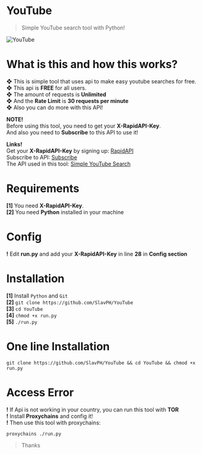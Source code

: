 # YouTube
>Simple YouTube search tool with Python!                   

![YouTube](https://github.com/SlavPH/YouTube/blob/main/YouTube.png)


# What is this and how this works?                              
❖ This is simple tool that uses api to make easy youtube searches for free.                            
❖ This api is **FREE** for all users.                 
❖ The amount of requests is **Unlimited**                                       
❖ And the **Rate Limit** is **30 requests per minute**                                  
❖ Also you can do more with this API!                       

**NOTE!**                   
Before using this tool, you need to get your **X-RapidAPI-Key**.                         
And also you need to **Subscribe** to this API to use it!                             

**Links!**                          
Get your **X-RapidAPI-Key** by signing up: [RapidAPI](https://rapidapi.com)                      
Subscribe to API: [Subscribe](https://rapidapi.com/Snowflake107/api/simple-youtube-search/pricing)                            
The API used in this tool: [Simple YouTube Search](https://rapidapi.com/Snowflake107/api/simple-youtube-search)                          

# Requirements                      
**[1]** You need **X-RapidAPI-Key**.                                                             
**[2]** You need **Python** installed in your machine                             

# Config
**!** Edit **run.py** and add your **X-RapidAPI-Key** in line **28** in **Config section**                     

# Installation                                  
**[1]** Install `Python` and `Git`                                
**[2]** `git clone https://github.com/SlavPH/YouTube`                                             
**[3]** `cd YouTube`                                              
**[4]** `chmod +x run.py`                                     
**[5]** `./run.py`                  

# One line Installation
```
git clone https://github.com/SlavPH/YouTube && cd YouTube && chmod +x run.py
```
# Access Error
**!**  If Api is not working in your country, you can run this tool with **TOR**                             
**!**  Install **Proxychains** and config it!                                    
**!**  Then use this tool with proxychains:                            
```
proxychains ./run.py
```


> Thanks 
